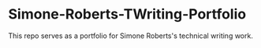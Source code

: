 # Simone-Roberts-TWriting-Portfolio
This repo serves as a portfolio for Simone Roberts's technical writing work.
